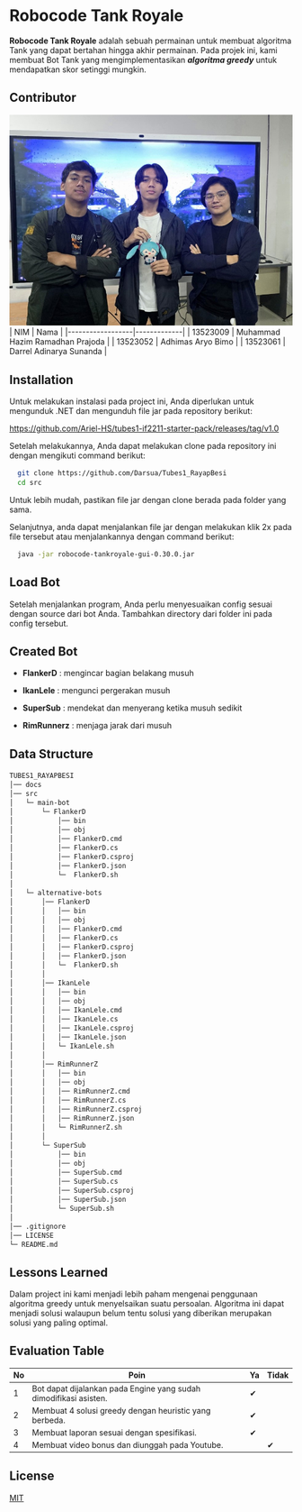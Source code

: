 
# Robocode Tank Royale
**Robocode Tank Royale** adalah sebuah permainan untuk membuat algoritma Tank yang dapat bertahan hingga akhir permainan. Pada projek ini, kami membuat Bot Tank yang mengimplementasikan ***algoritma greedy*** untuk mendapatkan skor setinggi mungkin.


## Contributor
![alt text](https://github.com/Darsua/Tubes1_RayapBesi/blob/main/assets/foto.jpg)
| NIM       | Nama |
|------------------|-------------|
| 13523009        | Muhammad Hazim Ramadhan Prajoda	|
|       13523052   | Adhimas Aryo Bimo |
| 13523061      | Darrel Adinarya Sunanda |


## Installation

Untuk melakukan instalasi pada project ini, Anda diperlukan untuk mengunduk .NET dan mengunduh file jar pada repository berikut:

https://github.com/Ariel-HS/tubes1-if2211-starter-pack/releases/tag/v1.0

Setelah melakukannya, Anda dapat melakukan clone pada repository ini dengan mengikuti command berikut:

```bash
  git clone https://github.com/Darsua/Tubes1_RayapBesi
  cd src
```

Untuk lebih mudah, pastikan file jar dengan clone berada pada folder yang sama.

Selanjutnya, anda dapat menjalankan file jar dengan melakukan klik 2x pada file tersebut atau menjalankannya dengan command berikut:

```bash
  java -jar robocode-tankroyale-gui-0.30.0.jar
```


    
## Load Bot

Setelah menjalankan program, Anda perlu menyesuaikan config sesuai dengan source dari bot Anda. Tambahkan directory dari folder ini pada config tersebut.


## Created Bot

- **FlankerD** : mengincar bagian belakang musuh

- **IkanLele** : mengunci pergerakan musuh

- **SuperSub** : mendekat dan menyerang ketika musuh sedikit

- **RimRunnerz** : menjaga jarak dari musuh



## Data Structure

``` 
TUBES1_RAYAPBESI
│── docs
│── src
│   └─ main-bot
│       └─ FlankerD
│           │── bin
│           │── obj
│           │── FlankerD.cmd
│           │── FlankerD.cs
│           │── FlankerD.csproj
│           │── FlankerD.json
│           └─  FlankerD.sh
│
│   └─ alternative-bots
│       │── FlankerD
│       │   │── bin
│       │   │── obj
│       │   │── FlankerD.cmd
│       │   │── FlankerD.cs
│       │   │── FlankerD.csproj
│       │   │── FlankerD.json
│       │   └─  FlankerD.sh
│       │
│       │── IkanLele
│       │   │── bin
│       │   │── obj
│       │   │── IkanLele.cmd
│       │   │── IkanLele.cs
│       │   │── IkanLele.csproj
│       │   │── IkanLele.json
│       │   └─ IkanLele.sh
│       │
│       │── RimRunnerZ
│       │   │── bin
│       │   │── obj
│       │   │── RimRunnerZ.cmd
│       │   │── RimRunnerZ.cs
│       │   │── RimRunnerZ.csproj
│       │   │── RimRunnerZ.json
│       │   └─ RimRunnerZ.sh
│       │
│       └─ SuperSub
│           │── bin
│           │── obj
│           │── SuperSub.cmd
│           │── SuperSub.cs
│           │── SuperSub.csproj
│           │── SuperSub.json
│           └─ SuperSub.sh
│
│── .gitignore
│── LICENSE
└─ README.md

```


## Lessons Learned

Dalam project ini kami menjadi lebih paham mengenai penggunaan algoritma greedy untuk menyelsaikan suatu persoalan. Algoritma ini dapat menjadi solusi walaupun belum tentu solusi yang diberikan merupakan solusi yang paling optimal.

## Evaluation Table
| No | Poin | Ya | Tidak |
|----|--------------------------------------|----|------|
| 1  | Bot dapat dijalankan pada Engine yang sudah dimodifikasi asisten. | ✔ |  |
| 2  | Membuat 4 solusi greedy dengan heuristic yang berbeda. | ✔ |  |
| 3  | Membuat laporan sesuai dengan spesifikasi. | ✔ |  |
| 4  | Membuat video bonus dan diunggah pada Youtube. |  | ✔ |


## License

[MIT](https://choosealicense.com/licenses/mit/)

